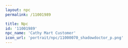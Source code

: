 ```yaml
---
layout: npc
permalink: /11001989

title: Npc
id: '11001989'
npc_name: 'Cathy Mart Customer'
icon_url: 'portrait/npc/11000070_shadowdoctor_p.png'
---
```

